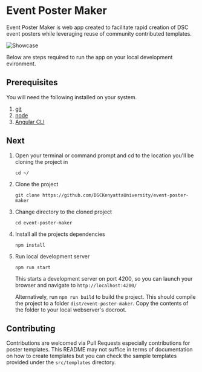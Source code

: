 # Event Poster Maker

Event Poster Maker is web app created to facilitate rapid creation of DSC event posters while leveraging reuse of community contributed templates.


![Showcase](showcase.gif)

Below are steps required to run the app on your local development evironment.

## Prerequisites
You will need the following installed on your system.

1. [git](https://git-scm.com/)
2. [node](https://nodejs.org/en/)
3. [Angular CLI](https://github.com/angular/angular-cli)

## Next
1. Open your terminal or command prompt and cd to the location you'll be cloning the project in
    ```
    cd ~/
    ```
2. Clone the project

    ```
    git clone https://github.com/DSCKenyattaUniversity/event-poster-maker
    ``` 

3. Change directory to the cloned project
    ```
    cd event-poster-maker
    ```
4. Install all the projects dependencies
    ```
    npm install
    ```

5. Run local development server
    ```
    npm run start
    ```
    This starts a development server on port 4200, so you can launch your browser and navigate to `http://localhost:4200/`

    Alternatively, run `npm run build` to build the project. This should compile the project to a folder `dist/event-poster-maker`. Copy the contents of the folder to your local webserver's docroot.

## Contributing
Contributions are welcomed via Pull Requests especially contributions for poster templates. This README may not suffice in terms of documentation on how to create templates but you can check the sample templates provided under the `src/templates` directory.

